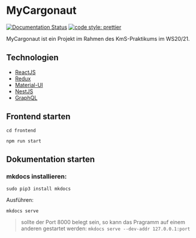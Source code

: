 # MyCargonaut

[![Documentation Status](https://readthedocs.org/projects/mycargonaut/badge/?version=latest)](https://mycargonaut.readthedocs.io/en/latest/?badge=latest)
[![code style: prettier](https://img.shields.io/badge/code_style-prettier-ff69b4.svg?style=flat)](https://github.com/prettier/prettier)

MyCargonaut ist ein Projekt im Rahmen des KmS-Praktikums im WS20/21.

## Technologien

- [ReactJS](https://reactjs.org/)
- [Redux](https://redux.js.org/)
- [Material-UI](https://material-ui.com/)
- [NestJS](https://nestjs.com/)
- [GraphQL](https://graphql.org/)

## Frontend starten

`cd frontend`

`npm run start`

## Dokumentation starten

### mkdocs installieren:

`sudo pip3 install mkdocs`

Ausführen:

`mkdocs serve`

> sollte der Port 8000 belegt sein, so kann das Pragramm auf einem anderen gestartet werden:
> `mkdocs serve --dev-addr 127.0.0.1:port`
